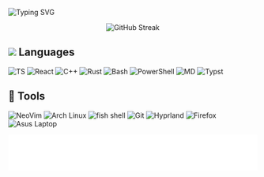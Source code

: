 ![Typing SVG](https://readme-typing-svg.herokuapp.com?size=40&duration=2500&vCenter=true&width=1000&height=100&lines=Hello+I'm+kamack38;Hello+I'm+a+Frontend+Web+Developer;Hello+I'm+a+Rust+Developer)

<div align="center">

![GitHub Streak](https://github-readme-streak-stats.herokuapp.com?user=kamack38&theme=onedark&hide_border=true&date_format=M%20j%5B%2C%20Y%5D&background=282C3400)

</div>

## <img src="https://media2.giphy.com/media/QssGEmpkyEOhBCb7e1/giphy.gif?cid=ecf05e47a0n3gi1bfqntqmob8g9aid1oyj2wr3ds3mg700bl&rid=giphy.gif" width="28"> Languages

![TS](https://img.shields.io/badge/TypeScript-007ACC?style=for-the-badge&logo=typescript&logoColor=white)
![React](https://img.shields.io/badge/React-20232A?style=for-the-badge&logo=react&logoColor=61DAFB)
![C++](https://img.shields.io/badge/C%2B%2B-00599C?style=for-the-badge&logo=c%2B%2B&logoColor=white)
![Rust](https://img.shields.io/badge/Rust-e43717?style=for-the-badge&logo=rust&logoColor=white)
![Bash](https://img.shields.io/badge/Bash-121011?style=for-the-badge&logo=gnu-bash&logoColor=white)
![PowerShell](https://img.shields.io/badge/powershell-5391FE?style=for-the-badge&logo=powershell&logoColor=white)
![MD](https://img.shields.io/badge/Markdown-000000?style=for-the-badge&logo=markdown&logoColor=white)
![Typst](https://img.shields.io/badge/typst-239DAD?style=for-the-badge&logo=typst&logoColor=white)

## 🔧 Tools

![NeoVim](https://img.shields.io/badge/NeoVim-%2357A143.svg?&style=for-the-badge&logo=neovim&logoColor=white)
![Arch Linux](https://img.shields.io/badge/Arch_Linux-1793D1?style=for-the-badge&logo=arch-linux&logoColor=white)
![fish shell](https://img.shields.io/badge/fish_shell-34C534?style=for-the-badge&logo=fishshell&logoColor=white)
![Git](https://img.shields.io/badge/GIT-E44C30?style=for-the-badge&logo=git&logoColor=white)
![Hyprland](https://img.shields.io/badge/Hyprland-58E1FF?style=for-the-badge&logo=hyprland&logoColor=black)
![Firefox](https://img.shields.io/badge/Firefox-FF7139?style=for-the-badge&logo=Firefox-Browser&logoColor=white)
![Asus Laptop](https://img.shields.io/badge/asus%20laptop-000000?style=for-the-badge&logo=asus&logoColor=white)

<div align="center">

![Metrics](github-metrics.svg)

</div>
